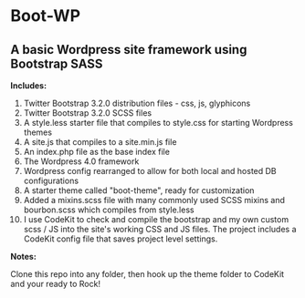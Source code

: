 Boot-WP
====

A basic Wordpress site framework using Bootstrap SASS
----------------------

**Includes:**

1. Twitter Bootstrap 3.2.0 distribution files - css, js, glyphicons
2. Twitter Bootstrap 3.2.0 SCSS files
3. A style.less starter file that compiles to style.css for starting Wordpress themes
4. A site.js that compiles to a site.min.js file
5. An index.php file as the base index file
6. The Wordpress 4.0 framework
7. Wordpress config rearranged to allow for both local and hosted DB configurations
8. A starter theme called "boot-theme", ready for customization
9. Added a mixins.scss file with many commonly used SCSS mixins and bourbon.scss which compiles from style.less
10. I use CodeKit to check and compile the bootstrap and my own custom scss / JS into the site's working CSS and JS files. The project includes a CodeKit config file that saves project level settings.

**Notes:** 

Clone this repo into any folder, then hook up the theme folder to CodeKit and your ready to Rock!
